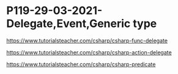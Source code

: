 # P119-29-03-2021-Delegate,Event,Generic type

https://www.tutorialsteacher.com/csharp/csharp-func-delegate

https://www.tutorialsteacher.com/csharp/csharp-action-delegate

https://www.tutorialsteacher.com/csharp/csharp-predicate
